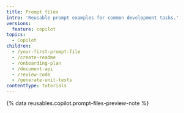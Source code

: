 ```yaml
---
title: Prompt files
intro: 'Reusable prompt examples for common development tasks.'
versions:
  feature: copilot
topics:
  - Copilot
children:
  - /your-first-prompt-file
  - /create-readme
  - /onboarding-plan
  - /document-api
  - /review-code
  - /generate-unit-tests
contentType: tutorials
---
```


{% data reusables.copilot.prompt-files-preview-note %}
